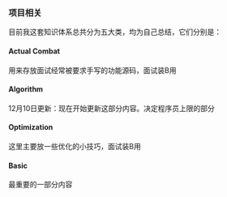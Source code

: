 ### 项目相关

目前我这套知识体系总共分为五大类，均为自己总结，它们分别是：

#### Actual Combat

用来存放面试经常被要求手写的功能源码，面试装B用

#### Algorithm

12月10日更新：现在开始更新这部分内容。决定程序员上限的部分

#### Optimization

这里主要放一些优化的小技巧，面试装B用

#### Basic

最重要的一部分内容